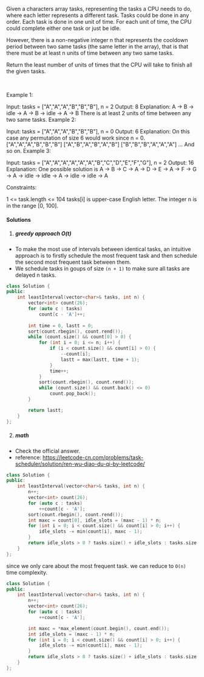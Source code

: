 Given a characters array tasks, representing the tasks a CPU needs to do, where each letter represents a different task. Tasks could be done in any order. Each task is done in one unit of time. For each unit of time, the CPU could complete either one task or just be idle.

However, there is a non-negative integer n that represents the cooldown period between two same tasks (the same letter in the array), that is that there must be at least n units of time between any two same tasks.

Return the least number of units of times that the CPU will take to finish all the given tasks.

 

Example 1:

Input: tasks = ["A","A","A","B","B","B"], n = 2
Output: 8
Explanation: 
A -> B -> idle -> A -> B -> idle -> A -> B
There is at least 2 units of time between any two same tasks.
Example 2:

Input: tasks = ["A","A","A","B","B","B"], n = 0
Output: 6
Explanation: On this case any permutation of size 6 would work since n = 0.
["A","A","A","B","B","B"]
["A","B","A","B","A","B"]
["B","B","B","A","A","A"]
...
And so on.
Example 3:

Input: tasks = ["A","A","A","A","A","A","B","C","D","E","F","G"], n = 2
Output: 16
Explanation: 
One possible solution is
A -> B -> C -> A -> D -> E -> A -> F -> G -> A -> idle -> idle -> A -> idle -> idle -> A
 

Constraints:

1 <= task.length <= 104
tasks[i] is upper-case English letter.
The integer n is in the range [0, 100].


#### Solutions

1. ##### greedy approach O(t)

- To make the most use of intervals between identical tasks, an intuitive approach is to firstly schedule the most frequent task and then schedule the second most frequent task between them.
- We schedule tasks in goups of size `(n + 1)` to make sure all tasks are delayed n tasks.


```cpp
class Solution {
public:
    int leastInterval(vector<char>& tasks, int n) {
        vector<int> count(26);
        for (auto c : tasks)
            count[c - 'A']++;
        
        int time = 0, lastt = 0;
        sort(count.rbegin(), count.rend());
        while (count.size() && count[0] > 0) {
            for (int i = 0; i <= n; i++) {
                if (i < count.size() && count[i] > 0) {
                    --count[i];
                    lastt = max(lastt, time + 1);
                }
                time++;
            }
            sort(count.rbegin(), count.rend());
            while (count.size() && count.back() <= 0)
                count.pop_back();
        }

        return lastt;
    }
};
```


2. ##### math

- Check the official answer.
- reference: https://leetcode-cn.com/problems/task-scheduler/solution/ren-wu-diao-du-qi-by-leetcode/

```cpp
class Solution {
public:
    int leastInterval(vector<char>& tasks, int n) {
        n++;
        vector<int> count(26);
        for (auto c : tasks)
            ++count[c - 'A'];
        sort(count.rbegin(), count.rend());
        int maxc = count[0], idle_slots = (maxc - 1) * n;
        for (int i = 0; i < count.size() && count[i] > 0; i++) {
            idle_slots -= min(count[i], maxc - 1);
        }
        return idle_slots > 0 ? tasks.size() + idle_slots : tasks.size();
    }
};
```

since we only care about the most frequent task. we can reduce to `O(n)` time complexity.

```cpp
class Solution {
public:
    int leastInterval(vector<char>& tasks, int n) {
        n++;
        vector<int> count(26);
        for (auto c : tasks)
            ++count[c - 'A'];

        int maxc = *max_element(count.begin(), count.end());
        int idle_slots = (maxc - 1) * n;
        for (int i = 0; i < count.size() && count[i] > 0; i++) {
            idle_slots -= min(count[i], maxc - 1);
        }
        return idle_slots > 0 ? tasks.size() + idle_slots : tasks.size();
    }
};
```